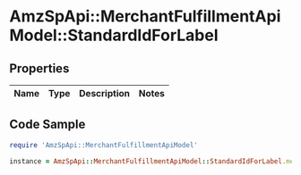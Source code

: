 # AmzSpApi::MerchantFulfillmentApiModel::StandardIdForLabel

## Properties

Name | Type | Description | Notes
------------ | ------------- | ------------- | -------------

## Code Sample

```ruby
require 'AmzSpApi::MerchantFulfillmentApiModel'

instance = AmzSpApi::MerchantFulfillmentApiModel::StandardIdForLabel.new()
```


